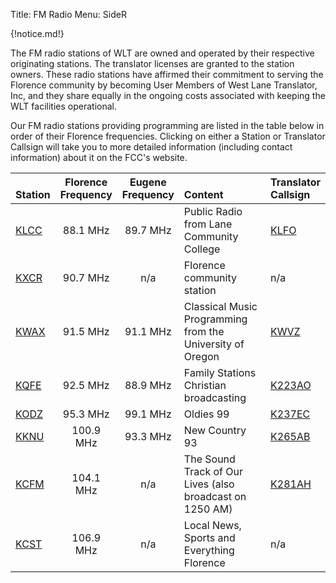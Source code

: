 Title: FM Radio
Menu: SideR

{!notice.md!}

The FM radio stations of WLT are owned and operated by their
respective originating stations. The translator licenses are granted to
the station owners. These radio stations have affirmed their commitment
to serving the Florence community by becoming User Members of West Lane
Translator, Inc, and they share equally in the ongoing costs associated
with keeping the WLT facilities operational.

Our FM radio stations providing programming are listed in the table
below in order of their Florence frequencies.  Clicking on either a
Station or Translator Callsign will take you to more detailed
information (including contact information) about it on the FCC's
website.

| <br>Station                                            | Florence<br>Frequency | Eugene<br>Frequency | <br>Content                                               | Translator<br>Callsign                                                                                      |
| :----------                                            | :-------------------: | :-----------------: | :----------                                               | :---------------------                                                                                      |
| [KLCC](https://publicfiles.fcc.gov/fm-profile/KLCC)    | 88.1 MHz              | 89.7 MHz            | Public Radio from Lane Community College                  | [KLFO](https://enterpriseefiling.fcc.gov/dataentry/public/tv/publicFacilityDetails.html?facilityId=88117)   |
| [KXCR](https://publicfiles.fcc.gov/fm-profile/KXCR)    | 90.7 MHz              | n/a                 | Florence community station                                | n/a                                                                                                         |
| [KWAX](https://publicfiles.fcc.gov/fm-profile/KWAX)    | 91.5 MHz              | 91.1 MHz            | Classical Music Programming from the University of Oregon | [KWVZ](https://enterpriseefiling.fcc.gov/dataentry/public/tv/publicFacilityDetails.html?facilityId=90266)   |
| [KQFE](https://publicfiles.fcc.gov/fm-profile/KQFE)    | 92.5 MHz              | 88.9 MHz            | Family Stations Christian broadcasting                    | [K223AO](https://enterpriseefiling.fcc.gov/dataentry/public/tv/publicFacilityDetails.html?facilityId=36515) |
| [KODZ](https://publicfiles.fcc.gov/fm-profile/KODZ)    | 95.3 MHz              | 99.1 MHz            | Oldies 99                                                 | [K237EC](https://enterpriseefiling.fcc.gov/dataentry/public/tv/publicFacilityDetails.html?facilityId=51214) |
| [KKNU](https://publicfiles.fcc.gov/fm-profile/KKNU)    | 100.9 MHz             | 93.3 MHz            | New Country 93                                            | [K265AB](https://enterpriseefiling.fcc.gov/dataentry/public/tv/publicFacilityDetails.html?facilityId=40890) |
| [KCFM](https://publicfiles.fcc.gov/am-profile/KCFM)    | 104.1 MHz             | n/a                 | The Sound Track of Our Lives (also broadcast on 1250 AM)  | [K281AH](https://enterpriseefiling.fcc.gov/dataentry/public/tv/publicFacilityDetails.html?facilityId=81842) |
| [KCST](https://publicfiles.fcc.gov/fm-profile/KCST-FM) | 106.9 MHz             | n/a                 | Local News, Sports and Everything Florence                | n/a                                                                                                         |
